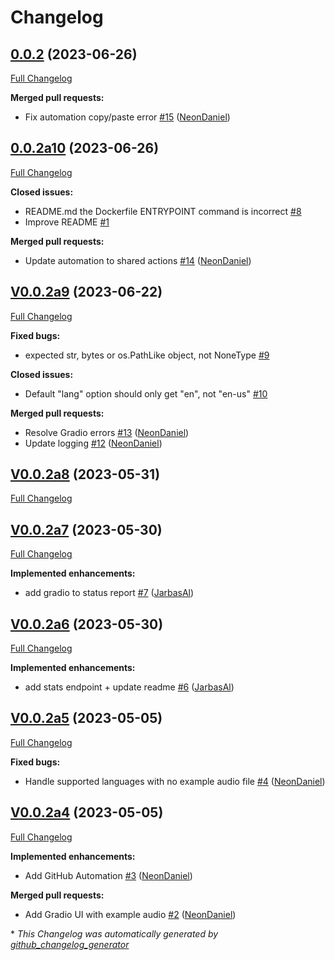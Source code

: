 # Changelog

## [0.0.2](https://github.com/OpenVoiceOS/ovos-stt-http-server/tree/0.0.2) (2023-06-26)

[Full Changelog](https://github.com/OpenVoiceOS/ovos-stt-http-server/compare/0.0.2a10...0.0.2)

**Merged pull requests:**

- Fix automation copy/paste error [\#15](https://github.com/OpenVoiceOS/ovos-stt-http-server/pull/15) ([NeonDaniel](https://github.com/NeonDaniel))

## [0.0.2a10](https://github.com/OpenVoiceOS/ovos-stt-http-server/tree/0.0.2a10) (2023-06-26)

[Full Changelog](https://github.com/OpenVoiceOS/ovos-stt-http-server/compare/V0.0.2a9...0.0.2a10)

**Closed issues:**

- README.md the Dockerfile ENTRYPOINT command is incorrect [\#8](https://github.com/OpenVoiceOS/ovos-stt-http-server/issues/8)
- Improve README [\#1](https://github.com/OpenVoiceOS/ovos-stt-http-server/issues/1)

**Merged pull requests:**

- Update automation to shared actions [\#14](https://github.com/OpenVoiceOS/ovos-stt-http-server/pull/14) ([NeonDaniel](https://github.com/NeonDaniel))

## [V0.0.2a9](https://github.com/OpenVoiceOS/ovos-stt-http-server/tree/V0.0.2a9) (2023-06-22)

[Full Changelog](https://github.com/OpenVoiceOS/ovos-stt-http-server/compare/V0.0.2a8...V0.0.2a9)

**Fixed bugs:**

- expected str, bytes or os.PathLike object, not NoneType [\#9](https://github.com/OpenVoiceOS/ovos-stt-http-server/issues/9)

**Closed issues:**

- Default "lang" option should only get "en", not "en-us" [\#10](https://github.com/OpenVoiceOS/ovos-stt-http-server/issues/10)

**Merged pull requests:**

- Resolve Gradio errors [\#13](https://github.com/OpenVoiceOS/ovos-stt-http-server/pull/13) ([NeonDaniel](https://github.com/NeonDaniel))
- Update logging [\#12](https://github.com/OpenVoiceOS/ovos-stt-http-server/pull/12) ([NeonDaniel](https://github.com/NeonDaniel))

## [V0.0.2a8](https://github.com/OpenVoiceOS/ovos-stt-http-server/tree/V0.0.2a8) (2023-05-31)

[Full Changelog](https://github.com/OpenVoiceOS/ovos-stt-http-server/compare/V0.0.2a7...V0.0.2a8)

## [V0.0.2a7](https://github.com/OpenVoiceOS/ovos-stt-http-server/tree/V0.0.2a7) (2023-05-30)

[Full Changelog](https://github.com/OpenVoiceOS/ovos-stt-http-server/compare/V0.0.2a6...V0.0.2a7)

**Implemented enhancements:**

- add gradio to status report [\#7](https://github.com/OpenVoiceOS/ovos-stt-http-server/pull/7) ([JarbasAl](https://github.com/JarbasAl))

## [V0.0.2a6](https://github.com/OpenVoiceOS/ovos-stt-http-server/tree/V0.0.2a6) (2023-05-30)

[Full Changelog](https://github.com/OpenVoiceOS/ovos-stt-http-server/compare/V0.0.2a5...V0.0.2a6)

**Implemented enhancements:**

- add stats endpoint + update readme [\#6](https://github.com/OpenVoiceOS/ovos-stt-http-server/pull/6) ([JarbasAl](https://github.com/JarbasAl))

## [V0.0.2a5](https://github.com/OpenVoiceOS/ovos-stt-http-server/tree/V0.0.2a5) (2023-05-05)

[Full Changelog](https://github.com/OpenVoiceOS/ovos-stt-http-server/compare/V0.0.2a4...V0.0.2a5)

**Fixed bugs:**

- Handle supported languages with no example audio file [\#4](https://github.com/OpenVoiceOS/ovos-stt-http-server/pull/4) ([NeonDaniel](https://github.com/NeonDaniel))

## [V0.0.2a4](https://github.com/OpenVoiceOS/ovos-stt-http-server/tree/V0.0.2a4) (2023-05-05)

[Full Changelog](https://github.com/OpenVoiceOS/ovos-stt-http-server/compare/afb94a25f646ab2a9f90a35f3914bc301067b289...V0.0.2a4)

**Implemented enhancements:**

- Add GitHub Automation [\#3](https://github.com/OpenVoiceOS/ovos-stt-http-server/pull/3) ([NeonDaniel](https://github.com/NeonDaniel))

**Merged pull requests:**

- Add Gradio UI with example audio [\#2](https://github.com/OpenVoiceOS/ovos-stt-http-server/pull/2) ([NeonDaniel](https://github.com/NeonDaniel))



\* *This Changelog was automatically generated by [github_changelog_generator](https://github.com/github-changelog-generator/github-changelog-generator)*
